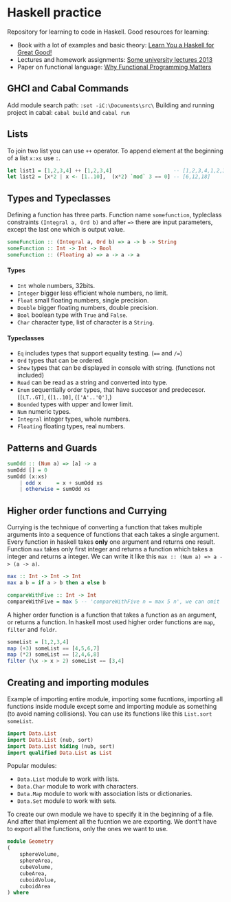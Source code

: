 # Haskell practice
Repository for learning to code in Haskell. Good resources for learning:
- Book with a lot of examples and basic theory: [Learn You a Haskell for Great Good!](http://www.learnyouahaskell.com/chapters) 
- Lectures and homework assignments: [Some university lectures 2013](https://www.seas.upenn.edu/~cis194/spring13/lectures.html)
- Paper on functional language: [Why Functional Programming Matters](https://academic.oup.com/comjnl/article-pdf/32/2/98/1445644/320098.pdf)

## GHCI and Cabal Commands
Add module search path: `:set -iC:\Documents\src\`
Building and running project in cabal: `cabal build` and `cabal run`

## Lists
To join two list you can use `++` operator. To append element at the beginning of a list `x:xs` use `:`.
```haskell
let list1 = [1,2,3,4] ++ [1,2,3,4]                    -- [1,2,3,4,1,2,3,4]
let list2 = [x*2 | x <- [1..10],  (x*2) `mod` 3 == 0] -- [6,12,18]
```

## Types and Typeclasses
Defining a function has three parts. Function name `somefunction`, typleclass constraints `(Integral a, Ord b)` and after `=>` there are input parameters, except the last one which is output value.

```haskell
someFunction :: (Integral a, Ord b) => a -> b -> String
someFunction :: Int -> Int -> Bool
someFunction :: (Floating a) => a -> a -> a
```

#### Types
- `Int` whole numbers, 32bits.
- `Integer` bigger less efficient whole numbers, no limit.
- `Float` small floating numbers, single precision.
- `Double` bigger floating numbers, double precision.
- `Bool` boolean type with `True` and `False`.
- `Char` character type, list of character is a `String`.

#### Typeclasses
- `Eq` includes types that support equality testing. (`==` and `/=`)
- `Ord` types that can be ordered.
- `Show` types that can be displayed in console with string. (functions not included)
- `Read` can be read as a string and converted into type.
- `Enum` sequentially order types, that have succesor and predecesor. (`[LT..GT]`, (`[1..10]`, (`['A'..'Q']`,)
- `Bounded` types with upper and lower limit.
- `Num` numeric types.
- `Integral` integer types, whole numbers.
- `Floating` floating types, real numbers.

## Patterns and Guards
```haskell
sumOdd :: (Num a) => [a] -> a
sumOdd [] = 0
sumOdd (x:xs)
    | odd x     = x + sumOdd xs
    | otherwise = sumOdd xs
```
## Higher order functions and Currying
Currying is the technique of converting a function that takes multiple arguments into a sequence of functions that each takes a single argument. Every function in haskell takes **only** one argument and returns one result. Function `max` takes only first integer and returns a function which takes a integer and returns a integer. We can write it like this `max :: (Num a) => a -> (a -> a)`.
```haskell
max :: Int -> Int -> Int
max a b = if a > b then a else b

compareWithFive :: Int -> Int
compareWithFive = max 5 -- 'compareWithFive n = max 5 n', we can omit 'n' because of currying
```

A higher order function is a function that takes a function as an argument, or returns a function. In haskell most used higher order functions are `map`, `filter` and `foldr`.
```haskell
someList = [1,2,3,4]
map (+3) someList == [4,5,6,7]
map (*2) someList == [2,4,6,8]
filter (\x -> x > 2) someList == [3,4]
```

## Creating and importing modules
Example of importing entire module, importing some fucntions, importing all functions inside module except some and importing module as something (to avoid naming collisions). You can use its functions like this `List.sort someList`.

```haskell
import Data.List
import Data.List (nub, sort)
import Data.List hiding (nub, sort)
import qualified Data.List as List
```
Popular modules:
- `Data.List` module to work with lists.
- `Data.Char` module to work with characters.
- `Data.Map` module to work with association lists or dictionaries.
- `Data.Set` module to work with sets.

To create our own module we have to specify it in the beginning of a file. And after that implement all the fucntion we are exporting. We dont't have to export all the functions, only the ones we want to use.

```haskell
module Geometry
(   
    sphereVolume,
    sphereArea,
    cubeVolume,
    cubeArea,
    cuboidVolue,
    cuboidArea
) where
```

